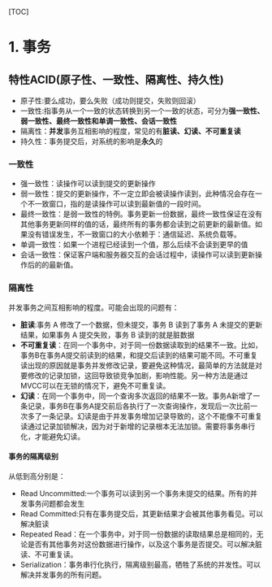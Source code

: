 [TOC]

# 1. 事务
## 特性ACID(原子性、一致性、隔离性、持久性)
- 原子性:要么成功，要么失败（成功则提交，失败则回滚）
- 一致性:指事务从一个一致的状态转换到另一个一致的状态，可分为**强一致性、弱一致性、最终一致性和单调一致性、会话一致性**
- 隔离性：**并发**事务互相影响的程度，常见的有**脏读、幻读、不可重复读**
- 持久性：事务提交后，对系统的影响是**永久**的
### 一致性
- 强一致性：读操作可以读到提交的更新操作
- 弱一致性：提交的更新操作，不一定立即会被读操作读到，此种情况会存在一个不一致窗口，指的是读操作可以读到最新值的一段时间。
- 最终一致性：是弱一致性的特例。事务更新一份数据，最终一致性保证在没有其他事务更新同样的值的话，最终所有的事务都会读到之前更新的最新值。如果没有错误发生，不一致窗口的大小依赖于：通信延迟、系统负载等。
- 单调一致性：如果一个进程已经读到一个值，那么后续不会读到更早的值
- 会话一致性：保证客户端和服务器交互的会话过程中，读操作可以读到更新操作后的的最新值。

### 隔离性
并发事务之间互相影响的程度。可能会出现的问题有：
- **脏读**:事务 A 修改了一个数据，但未提交，事务 B 读到了事务 A 未提交的更新结果，如果事务 A 提交失败，事务 B 读到的就是脏数据
- **不可重复读**：在同一个事务中，对于同一份数据读取到的结果不一致。比如，事务B在事务A提交前读到的结果，和提交后读到的结果可能不同。不可重复读出现的原因就是事务并发修改记录，要避免这种情况，最简单的方法就是对要修改的记录加锁，这回导致锁竞争加剧，影响性能。另一种方法是通过MVCC可以在无锁的情况下，避免不可重复读。
- **幻读**：在同一个事务中，同一个查询多次返回的结果不一致。事务A新增了一条记录，事务B在事务A提交前后各执行了一次查询操作，发现后一次比前一次多了一条记录。幻读是由于并发事务增加记录导致的，这个不能像不可重复读通过记录加锁解决，因为对于新增的记录根本无法加锁。需要将事务串行化，才能避免幻读。

#### 事务的隔离级别
从低到高分别是：
- Read Uncommitted:一个事务可以读到另一个事务未提交的结果。所有的并发事务问题都会发生
- Read Committed:只有在事务提交后，其更新结果才会被其他事务看见。可以解决脏读
- Repeated Read：在一个事务中，对于同一份数据的读取结果总是相同的，无论是否有其他事务对这份数据进行操作，以及这个事务是否提交。可以解决脏读、不可重复读。
- Serialization：事务串行化执行，隔离级别最高，牺牲了系统的并发性。可以解决并发事务的所有问题。
